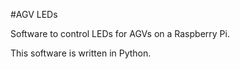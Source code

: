 #AGV LEDs

Software to control LEDs for AGVs on a Raspberry Pi.

This software is written in Python.
